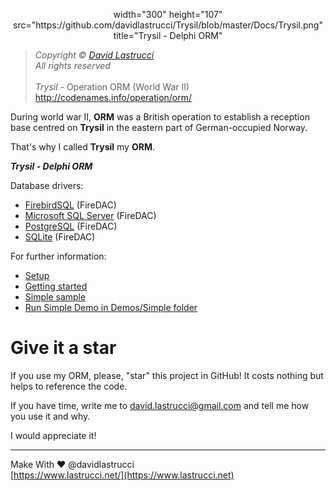 <p align="center">
  <picture>
    <source media="(prefers-color-scheme: dark)" srcset="https://github.com/davidlastrucci/Trysil/blob/master/Docs/Trysil_dark.png">
    <source media="(prefers-color-scheme: light)" srcset="https://github.com/davidlastrucci/Trysil/blob/master/Docs/Trysil_light.png">
    width="300" height="107" src="https://github.com/davidlastrucci/Trysil/blob/master/Docs/Trysil.png" title="Trysil - Delphi ORM"
  </picture>
</p>

> *Copyright © [David Lastrucci](https://www.lastrucci.net/)*<br>
> *All rights reserved*<br>
> <br>
> *Trysil* - Operation ORM (World War II)<br>
> http://codenames.info/operation/orm/

During world war II, **ORM** was a British operation to establish a reception base centred on **Trysil** in the eastern part of German-occupied Norway.

That's why I called **Trysil** my **ORM**.

***Trysil - Delphi ORM***

Database drivers:

- [FirebirdSQL](https://github.com/davidlastrucci/Trysil/blob/master/Trysil/Data/FireDAC/Trysil.Data.FireDAC.FirebirdSQL.pas) (FireDAC)
- [Microsoft SQL Server](https://github.com/davidlastrucci/Trysil/blob/master/Trysil/Data/FireDAC/Trysil.Data.FireDAC.SqlServer.pas) (FireDAC)
- [PostgreSQL](https://github.com/davidlastrucci/Trysil/blob/master/Trysil/Data/FireDAC/Trysil.Data.FireDAC.PostgreSQL.pas) (FireDAC)
- [SQLite](https://github.com/davidlastrucci/Trysil/blob/master/Trysil/Data/FireDAC/Trysil.Data.FireDAC.SQLite.pas) (FireDAC)

For further information:

- [Setup](https://github.com/davidlastrucci/Trysil/blob/master/Docs/Setup.md)
- [Getting started](https://github.com/davidlastrucci/Trysil/blob/master/Docs/GettingStarted.md)
- [Simple sample](https://github.com/davidlastrucci/Trysil/blob/master/Docs/Sample.md)
- [Run Simple Demo in Demos/Simple folder](https://github.com/davidlastrucci/Trysil/blob/master/Docs/RunSimpleDemo.md)

# Give it a star
If you use my ORM, please, "star" this project in GitHub! It costs nothing but helps to reference the code.

If you have time, write me to [david.lastrucci@gmail.com](mailto:david.lastrucci@gmail.com) and tell me how you use it and why.

I would appreciate it!

---

Make With ❤ @davidlastrucci<br>
[https://www.lastrucci.net/](https://www.lastrucci.net)
